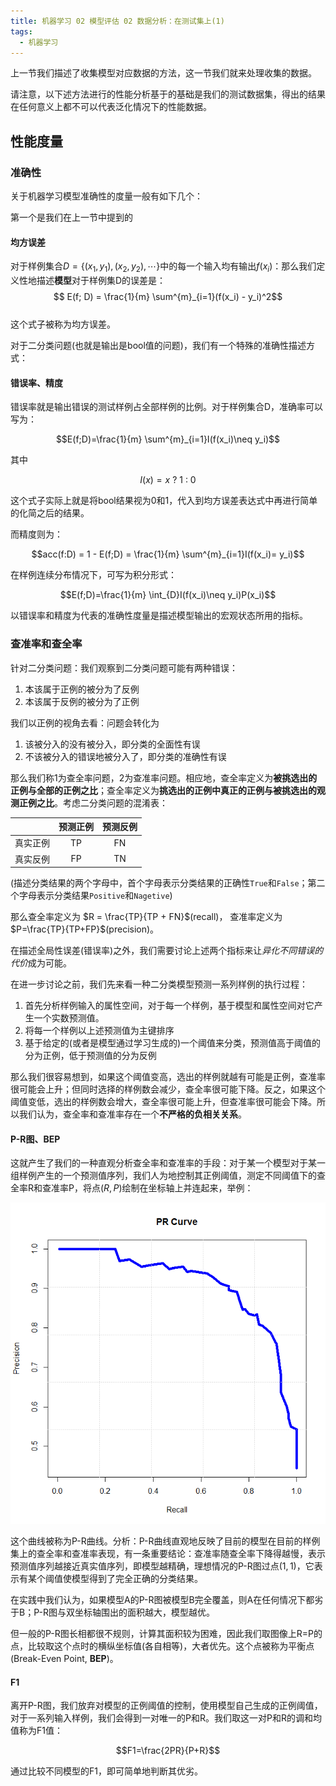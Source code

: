 ```yaml
---
title: 机器学习 02 模型评估 02 数据分析：在测试集上(1)
tags: 
  - 机器学习
---
```


上一节我们描述了收集模型对应数据的方法，这一节我们就来处理收集的数据。

请注意，以下述方法进行的性能分析基于的基础是我们的测试数据集，得出的结果在任何意义上都不可以代表泛化情况下的性能数据。

## 性能度量

### 准确性

关于机器学习模型准确性的度量一般有如下几个：

第一个是我们在上一节中提到的

#### 均方误差

对于样例集合$D=\{(x_1, y_1), (x_2, y_2), \cdots\}$中的每一个输入均有输出$f(x_i)$：那么我们定义性地描述**模型**对于样例集D的误差是：  
$$ E(f; D) = \frac{1}{m} \sum^{m}_{i=1}(f(x_i) - y_i)^2$$  
这个式子被称为均方误差。

对于二分类问题(也就是输出是bool值的问题)，我们有一个特殊的准确性描述方式：

#### 错误率、精度

错误率就是输出错误的测试样例占全部样例的比例。对于样例集合D，准确率可以写为：

$$E(f;D)=\frac{1}{m} \sum^{m}_{i=1}I(f(x_i)\neq y_i)$$  

其中  

$$I(x) = x \ ? \ 1 \ : \ 0 $$

这个式子实际上就是将bool结果视为0和1，代入到均方误差表达式中再进行简单的化简之后的结果。

而精度则为：

$$acc(f:D) = 1 - E(f;D) = \frac{1}{m} \sum^{m}_{i=1}I(f(x_i)= y_i)$$

在样例连续分布情况下，可写为积分形式：

$$E(f;D)=\frac{1}{m} \int_{D}I(f(x_i)\neq y_i)P(x_i)$$

以错误率和精度为代表的准确性度量是描述模型输出的宏观状态所用的指标。

### 查准率和查全率

针对二分类问题：我们观察到二分类问题可能有两种错误：

1. 本该属于正例的被分为了反例
2. 本该属于反例的被分为了正例

我们以正例的视角去看：问题会转化为

1. 该被分入的没有被分入，即分类的全面性有误
2. 不该被分入的错误地被分入了，即分类的准确性有误

那么我们称1为查全率问题，2为查准率问题。相应地，查全率定义为**被挑选出的正例与全部的正例之比**；查全率定义为**挑选出的正例中真正的正例与被挑选出的观测正例之比**。考虑二分类问题的混淆表：

|  | 预测正例 | 预测反例 |
| :-----: | :-----: | :-----: |
| 真实正例 | TP | FN |
| 真实反例 | FP | TN |  

(描述分类结果的两个字母中，首个字母表示分类结果的正确性`True`和`False`；第二个字母表示分类结果`Positive`和`Nagetive`)

那么查全率定义为 $R = \frac{TP}{TP + FN}$(recall)， 查准率定义为 $P=\frac{TP}{TP+FP}$(precision)。

在描述全局性误差(错误率)之外，我们需要讨论上述两个指标来让*异化不同错误的代价*成为可能。

在进一步讨论之前，我们先来看一种二分类模型预测一系列样例的执行过程：

1. 首先分析样例输入的属性空间，对于每一个样例，基于模型和属性空间对它产生一个实数预测值。
2. 将每一个样例以上述预测值为主键排序
3. 基于给定的(或者是模型通过学习生成的)一个阈值来分类，预测值高于阈值的分为正例，低于预测值的分为反例

那么我们很容易想到，如果这个阈值变高，选出的样例就越有可能是正例，查准率很可能会上升；但同时选择的样例数会减少，查全率很可能下降。反之，如果这个阈值变低，选出的样例数会增大，查全率很可能上升，但查准率很可能会下降。所以我们认为，查全率和查准率存在一个**不严格的负相关关系**。

#### P-R图、BEP

这就产生了我们的一种直观分析查全率和查准率的手段：对于某一个模型对于某一组样例产生的一个预测值序列，我们人为地控制其正例阈值，测定不同阈值下的查全率R和查准率P，将点$(R, P)$绘制在坐标轴上并连起来，举例：

![PR曲线](/assets/image/ML/PR.png)  

这个曲线被称为P-R曲线。分析：P-R曲线直观地反映了目前的模型在目前的样例集上的查全率和查准率表现，有一条重要结论：查准率随查全率下降得越慢，表示预测值序列越接近真实值序列，即模型越精确，理想情况的P-R图过点$(1, 1)$，它表示有某个阈值使模型得到了完全正确的分类结果。

在实践中我们认为，如果模型A的P-R图被模型B完全覆盖，则A在任何情况下都劣于B；P-R图与双坐标轴围出的面积越大，模型越优。

但一般的P-R图长相都很不规则，计算其面积较为困难，因此我们取图像上R=P的点，比较取这个点时的横纵坐标值(各自相等)，大者优先。这个点被称为平衡点(Break-Even Point, **BEP**)。

#### F1

离开P-R图，我们放弃对模型的正例阈值的控制，使用模型自己生成的正例阈值，对于一系列输入样例，我们会得到一对唯一的P和R。我们取这一对P和R的调和均值称为F1值：

$$F1=\frac{2PR}{P+R}$$

通过比较不同模型的F1，即可简单地判断其优劣。